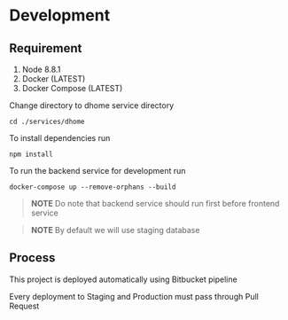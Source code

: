 # Development
## Requirement

1. Node 8.8.1
1. Docker (LATEST)
1. Docker Compose (LATEST)

Change directory to dhome service directory

    cd ./services/dhome

To install dependencies run 
    
    npm install

To run the backend service for development run

    docker-compose up --remove-orphans --build
    
    
> __NOTE__ Do note that backend service should run first before frontend service

> __NOTE__ By default we will use staging database 
    
## Process

This project is deployed automatically using Bitbucket pipeline

Every deployment to Staging and Production must pass through Pull Request
